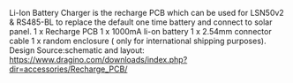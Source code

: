Li-Ion Battery Charger is the recharge PCB which can be used for LSN50v2 & RS485-BL to replace the default one time battery and connect to solar panel.
1 x Recharge PCB
1 x 1000mA li-on battery
1 x 2.54mm connector cable
1 x random enclosure ( only for international shipping purposes).
Design Source:schematic and layout: https://www.dragino.com/downloads/index.php?dir=accessories/Recharge_PCB/
